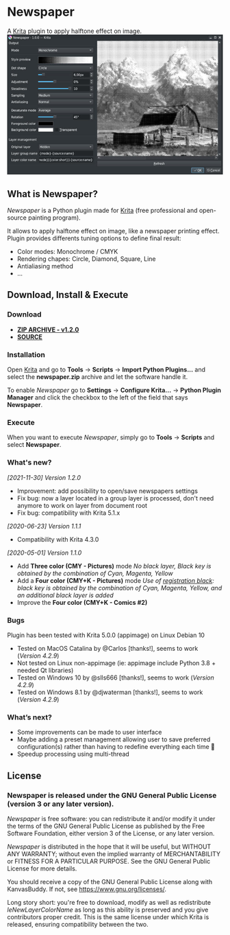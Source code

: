 # Newspaper

A [Krita](https://krita.org/en) plugin to apply halftone effect on image.
![Example](https://github.com/Grum999/Newspaper/raw/master/newspaper/newspaper/newspaper.jpg)

## What is Newspaper?
*Newspaper* is a Python plugin made for [Krita](https://krita.org) (free professional and open-source painting program).

It allows to apply halftone effect on image, like a newspaper printing effect.
Plugin provides differents tuning options to define final result:
- Color modes: Monochrome / CMYK
- Rendering chapes: Circle, Diamond, Square, Line
- Antialiasing method
- ...


## Download, Install & Execute

### Download
+ **[ZIP ARCHIVE - v1.2.0](https://github.com/Grum999/Newspaper/releases/download/V1.2.0/newspaper.zip)**
+ **[SOURCE](https://github.com/Grum999/Newspaper)**


### Installation

Open [Krita](https://krita.org) and go to **Tools** -> **Scripts** -> **Import Python Plugins...** and select the **newspaper.zip** archive and let the software handle it.

To enable *Newspaper* go to **Settings** -> **Configure Krita...** -> **Python Plugin Manager** and click the checkbox to the left of the field that says **Newspaper**.

### Execute
When you want to execute *Newspaper*, simply go to **Tools** -> **Scripts** and select **Newspaper**.


### What's new?
_[2021-11-30] Version 1.2.0_
- Improvement: add possibility to open/save newspapers settings
- Fix bug: now a layer located in a group layer is processed, don't need anymore to work on layer from document root
- Fix bug: compatibility with Krita 5.1.x

_[2020-06-23] Version 1.1.1_
- Compatibility with Krita 4.3.0

_[2020-05-01] Version 1.1.0_
- Add **Three color (CMY - Pictures)** mode
*No black layer, Black key is obtained by the combination of Cyan, Magenta, Yellow*
- Add a **Four color (CMY+K - Pictures)** mode
*Use of [registration black](https://en.wikipedia.org/wiki/Rich_black): black key is obtained by the combination of Cyan, Magenta, Yellow, and an additional black layer is added*
- Improve the **Four color (CMY+K - Comics #2)**


### Bugs
Plugin has been tested with Krita 5.0.0 (appimage) on Linux Debian 10
- Tested on MacOS Catalina by @Carlos [thanks!], seems to work (_Version 4.2.9_)
- Not tested on Linux non-appimage (ie: appimage include Python 3.8 + needed Qt libraries)
- Tested on Windows 10 by @slls666 [thanks!], seems to work (_Version 4.2.9_)
- Tested on Windows 8.1 by @djwaterman [thanks!], seems to work (_Version 4.2.9_)


### What’s next?
- Some improvements can be made to user interface
- Maybe adding a preset management allowing user to save preferred configuration(s) rather than having to redefine everything each time :grimacing:
- Speedup processing using multi-thread


## License

### Newspaper is released under the GNU General Public License (version 3 or any later version).

*Newspaper* is free software: you can redistribute it and/or modify it under the terms of the GNU General Public License as published by the Free Software Foundation, either version 3 of the License, or any later version.

*Newspaper* is distributed in the hope that it will be useful, but WITHOUT ANY WARRANTY; without even the implied warranty of MERCHANTABILITY or FITNESS FOR A PARTICULAR PURPOSE. See the GNU General Public License for more details.

You should receive a copy of the GNU General Public License along with KanvasBuddy. If not, see <https://www.gnu.org/licenses/>.


Long story short: you're free to download, modify as well as redistribute *leNewLayerColorName* as long as this ability is preserved and you give contributors proper credit. This is the same license under which Krita is released, ensuring compatibility between the two.
